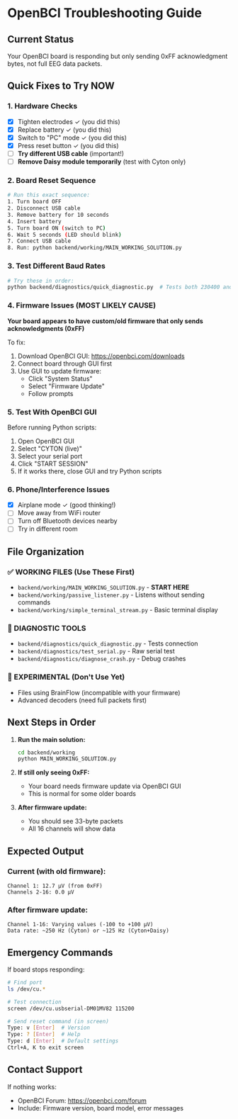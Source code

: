 # OpenBCI Troubleshooting Guide

## Current Status
Your OpenBCI board is responding but only sending 0xFF acknowledgment bytes, not full EEG data packets.

## Quick Fixes to Try NOW

### 1. Hardware Checks
- [x] Tighten electrodes ✓ (you did this)
- [x] Replace battery ✓ (you did this)
- [x] Switch to "PC" mode ✓ (you did this)
- [x] Press reset button ✓ (you did this)
- [ ] **Try different USB cable** (important!)
- [ ] **Remove Daisy module temporarily** (test with Cyton only)

### 2. Board Reset Sequence
```bash
# Run this exact sequence:
1. Turn board OFF
2. Disconnect USB cable
3. Remove battery for 10 seconds
4. Insert battery
5. Turn board ON (switch to PC)
6. Wait 5 seconds (LED should blink)
7. Connect USB cable
8. Run: python backend/working/MAIN_WORKING_SOLUTION.py
```

### 3. Test Different Baud Rates
```bash
# Try these in order:
python backend/diagnostics/quick_diagnostic.py  # Tests both 230400 and 115200
```

### 4. Firmware Issues (MOST LIKELY CAUSE)

**Your board appears to have custom/old firmware that only sends acknowledgments (0xFF)**

To fix:
1. Download OpenBCI GUI: https://openbci.com/downloads
2. Connect board through GUI first
3. Use GUI to update firmware:
   - Click "System Status"
   - Select "Firmware Update"
   - Follow prompts

### 5. Test With OpenBCI GUI
Before running Python scripts:
1. Open OpenBCI GUI
2. Select "CYTON (live)"
3. Select your serial port
4. Click "START SESSION"
5. If it works there, close GUI and try Python scripts

### 6. Phone/Interference Issues
- [x] Airplane mode ✓ (good thinking!)
- [ ] Move away from WiFi router
- [ ] Turn off Bluetooth devices nearby
- [ ] Try in different room

## File Organization

### ✅ WORKING FILES (Use These First)
- `backend/working/MAIN_WORKING_SOLUTION.py` - **START HERE**
- `backend/working/passive_listener.py` - Listens without sending commands
- `backend/working/simple_terminal_stream.py` - Basic terminal display

### 🔧 DIAGNOSTIC TOOLS
- `backend/diagnostics/quick_diagnostic.py` - Tests connection
- `backend/diagnostics/test_serial.py` - Raw serial test
- `backend/diagnostics/diagnose_crash.py` - Debug crashes

### 🧪 EXPERIMENTAL (Don't Use Yet)
- Files using BrainFlow (incompatible with your firmware)
- Advanced decoders (need full packets first)

## Next Steps in Order

1. **Run the main solution:**
   ```bash
   cd backend/working
   python MAIN_WORKING_SOLUTION.py
   ```

2. **If still only seeing 0xFF:**
   - Your board needs firmware update via OpenBCI GUI
   - This is normal for some older boards

3. **After firmware update:**
   - You should see 33-byte packets
   - All 16 channels will show data

## Expected Output

### Current (with old firmware):
```
Channel 1: 12.7 μV (from 0xFF)
Channels 2-16: 0.0 μV
```

### After firmware update:
```
Channel 1-16: Varying values (-100 to +100 μV)
Data rate: ~250 Hz (Cyton) or ~125 Hz (Cyton+Daisy)
```

## Emergency Commands

If board stops responding:
```bash
# Find port
ls /dev/cu.*

# Test connection
screen /dev/cu.usbserial-DM01MV82 115200

# Send reset command (in screen)
Type: v [Enter]  # Version
Type: ? [Enter]  # Help
Type: d [Enter]  # Default settings
Ctrl+A, K to exit screen
```

## Contact Support
If nothing works:
- OpenBCI Forum: https://openbci.com/forum
- Include: Firmware version, board model, error messages